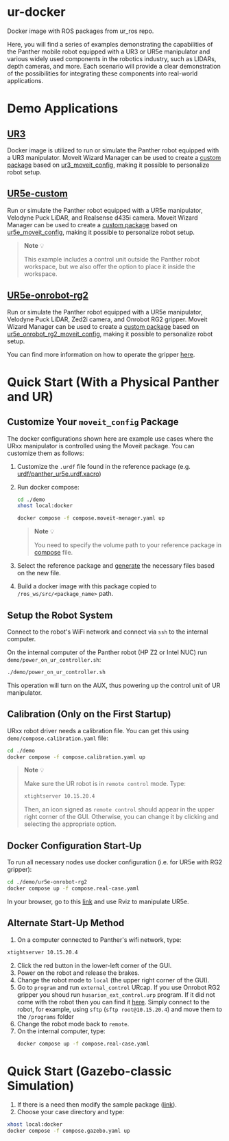# ur-docker
Docker image with ROS packages from ur_ros repo. 

Here, you will find a series of examples demonstrating the capabilities of the Panther mobile robot equipped with a UR3 or UR5e manipulator and various widely used components in the robotics industry, such as LIDARs, depth cameras, and more. Each scenario will provide a clear demonstration of the possibilities for integrating these components into real-world applications.

# Demo Applications

## [UR3](./demo/ur3/)

Docker image is utilized to run or simulate the Panther robot equipped with a UR3 manipulator. Moveit Wizard Manager can be used to create a [custom package](#customize-your-moveit_config-package) based on [ur3_moveit_config](https://github.com/husarion/ur_ros/tree/main/ur3_moveit_config), making it possible to personalize robot setup.
## [UR5e-custom](./demo/ur5e-custom/)

Run or simulate the Panther robot equipped with a UR5e manipulator, Velodyne Puck LiDAR, and Realsense d435i camera. Moveit Wizard Manager can be used to create a [custom package](#customize-your-moveit_config-package) based on [ur5e_moveit_config](https://github.com/husarion/ur_ros/tree/main/ur5e_moveit_config), making it possible to personalize robot setup.

> **Note** 💡
>
> This example includes a control unit outside the Panther robot workspace, but we also offer the option to place it inside the workspace.
## [UR5e-onrobot-rg2](./demo/ur5e-onrobot-rg2/)

Run or simulate the Panther robot equipped with a UR5e manipulator, Velodyne Puck LiDAR, Zed2i camera, and Onrobot RG2 gripper. Moveit Wizard Manager can be used to create a [custom package](#customize-your-moveit_config-package) based on [ur5e_onrobot_rg2_moveit_config](https://github.com/husarion/ur_ros/tree/main/ur5e_onrobot_rg2_moveit_config), making it possible to personalize robot setup.

You can find more information on how to operate the gripper [here](https://github.com/husarion/ur-onrobot-rg2-docker).

# Quick Start (With a Physical Panther and UR)

## Customize Your `moveit_config` Package
The docker configurations shown here are example use cases where the URxx manipulator is controlled using the Moveit package. You can customize them as follows:
1. Customize the `.urdf` file found in the reference package (e.g. [urdf/panther_ur5e.urdf.xacro](https://github.com/husarion/ur_ros/blob/main/ur5e_moveit_config/urdf/panther_ur5e.urdf.xacro)) 
   
2. Run docker compose:
    ```bash
    cd ./demo
    xhost local:docker

    docker compose -f compose.moveit-menager.yaml up
    ```
    > **Note** 💡
    >
    > You need to specify the volume path to your reference package in [compose](https://github.com/husarion/ur-docker/blob/9bf6dfb80d2dac7b4e5c7fb9835e1a80c7d3afe6/demo/compose.moveit-menager.yaml#L17) file. 

3. Select the reference package and [generate](http://docs.ros.org/en/hydro/api/moveit_setup_assistant/html/doc/tutorial.html) the necessary files based on the new file.
4. Build a docker image with this package copied to `/ros_ws/src/<package_name>` path.

## Setup the Robot System
Connect to the robot's WiFi network and connect via `ssh` to the internal computer. 

On the internal computer of the Panther robot (HP Z2 or Intel NUC) run `demo/power_on_ur_controller.sh`:
```bash
./demo/power_on_ur_controller.sh
``` 

This operation will turn on the AUX, thus powering up the control unit of UR manipulator.
## Calibration (Only on the First Startup)
URxx robot driver needs a calibration file. You can get this using `demo/compose.calibration.yaml` file:
```bash
cd ./demo
docker compose -f compose.calibration.yaml up
```
> **Note** 💡
>
> Make sure the UR robot is in `remote control` mode. Type:
> ```bash
> xtightserver 10.15.20.4
> ```
> Then, an icon signed as `remote control` should appear in the upper right corner of the GUI. Otherwise, you can change it by clicking and selecting the appropriate option.
## Docker Configuration Start-Up
To run all necessary nodes use docker configuration (i.e. for UR5e with RG2 gripper):
```bash
cd ./demo/ur5e-onrobot-rg2
docker compose up -f compose.real-case.yaml
```

In your browser, go to this [link](http://10.15.20.3:8080/vnc.html) and use Rviz to manipulate UR5e.
## Alternate Start-Up Method

1. On a computer connected to Panther's wifi network, type:
```bash
xtightserver 10.15.20.4
```

2. Click the red button in the lower-left corner of the GUI.
3. Power on the robot and release the brakes.
4. Change the robot mode to `local` (the upper right corner of the GUI).
5. Go to `program` and run `external_control` URcap. If you use Onrobot RG2 gripper you shoud run `husarion_ext_control.urp` program. If it did not come with the robot then you can find it [here](https://github.com/husarion/ur-onrobot-rg2-docker/tree/main/demo/ur-programs). Simply connect to the robot, for example, using `sftp` (`sftp root@10.15.20.4`) and move them to the `/programs` folder 
6. Change the robot mode back to `remote`.
7. On the internal computer, type:
    ```bash
    docker compose up -f compose.real-case.yaml
    ```

# Quick Start (Gazebo-classic Simulation)
1. If there is a need then modify the sample package ([link](#customize-your-moveit_config-package)).
2. Choose your case directory and type:
```bash
xhost local:docker
docker compose -f compose.gazebo.yaml up
```